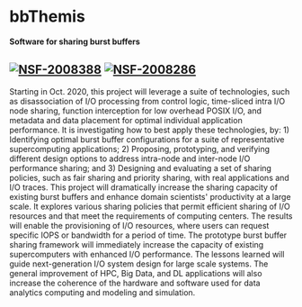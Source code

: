 # bbThemis

**Software for sharing burst buffers**

[![NSF-2008388](https://img.shields.io/badge/NSF-2008388-blue.svg)](https://nsf․gov/awardsearch/showAward?AWD_ID=2008388)
[![NSF-2008286](https://img.shields.io/badge/NSF-2008286-blue.svg)](https://nsf․gov/awardsearch/showAward?AWD_ID=2008286)
--------

Starting in Oct. 2020, this project will leverage a suite of technologies, such as disassociation of I/O processing from control logic, time-sliced intra I/O node sharing, function interception for low overhead POSIX I/O, and metadata and data placement for optimal individual application performance. It is investigating how to best apply these technologies, by: 1) Identifying optimal burst buffer configurations for a suite of representative supercomputing applications; 2) Proposing, prototyping, and verifying different design options to address intra-node and inter-node I/O performance sharing; and 3) Designing and evaluating a set of sharing policies, such as fair sharing and priority sharing, with real applications and I/O traces. This project will dramatically increase the sharing capacity of existing burst buffers and enhance domain scientists' productivity at a large scale. It explores various sharing policies that permit efficient sharing of I/O resources and that meet the requirements of computing centers. The results will enable the provisioning of I/O resources, where users can request specific IOPS or bandwidth for a period of time. The prototype burst buffer sharing framework will immediately increase the capacity of existing supercomputers with enhanced I/O performance. The lessons learned will guide next-generation I/O system design for large scale systems. The general improvement of HPC, Big Data, and DL applications will also increase the coherence of the hardware and software used for data analytics computing and modeling and simulation.


